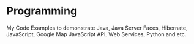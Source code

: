 # Programming
My Code Examples to demonstrate Java, Java Server Faces, Hibernate, JavaScript, Google Map JavaScript API, Web Services, Python and etc. 
